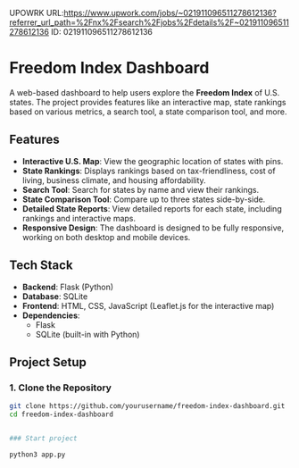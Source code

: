 UPOWRK URL:https://www.upwork.com/jobs/~021911096511278612136?referrer_url_path=%2Fnx%2Fsearch%2Fjobs%2Fdetails%2F~021911096511278612136
ID: 021911096511278612136

# Freedom Index Dashboard

A web-based dashboard to help users explore the **Freedom Index** of U.S. states. The project provides features like an interactive map, state rankings based on various metrics, a search tool, a state comparison tool, and more.

## Features

- **Interactive U.S. Map**: View the geographic location of states with pins.
- **State Rankings**: Displays rankings based on tax-friendliness, cost of living, business climate, and housing affordability.
- **Search Tool**: Search for states by name and view their rankings.
- **State Comparison Tool**: Compare up to three states side-by-side.
- **Detailed State Reports**: View detailed reports for each state, including rankings and interactive maps.
- **Responsive Design**: The dashboard is designed to be fully responsive, working on both desktop and mobile devices.

## Tech Stack

- **Backend**: Flask (Python)
- **Database**: SQLite
- **Frontend**: HTML, CSS, JavaScript (Leaflet.js for the interactive map)
- **Dependencies**:
  - Flask
  - SQLite (built-in with Python)

## Project Setup

### 1. Clone the Repository

```bash
git clone https://github.com/yourusername/freedom-index-dashboard.git
cd freedom-index-dashboard


### Start project 

python3 app.py
